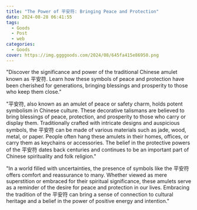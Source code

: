 ```yaml
---
title: "The Power of 平安符: Bringing Peace and Protection"
date: 2024-08-28 06:41:55
tags:
  - Goods
  - Post
  - web
categories:
  - Goods
cover: https://img.ggggoods.com/2024/08/645fa415e86950.png
---
```


"Discover the significance and power of the traditional Chinese amulet known as 平安符. Learn how these symbols of peace and protection have been cherished for generations, bringing blessings and prosperity to those who keep them close."

"平安符, also known as an amulet of peace or safety charm, holds potent symbolism in Chinese culture. These decorative talismans are believed to bring blessings of peace, protection, and prosperity to those who carry or display them. Traditionally crafted with intricate designs and auspicious symbols, the 平安符 can be made of various materials such as jade, wood, metal, or paper. People often hang these amulets in their homes, offices, or carry them as keychains or accessories. The belief in the protective powers of the 平安符 dates back centuries and continues to be an important part of Chinese spirituality and folk religion."

"In a world filled with uncertainties, the presence of symbols like the 平安符 offers comfort and reassurance to many. Whether viewed as mere superstition or embraced for their spiritual significance, these amulets serve as a reminder of the desire for peace and protection in our lives. Embracing the tradition of the 平安符 can bring a sense of connection to cultural heritage and a belief in the power of positive energy and intention."
